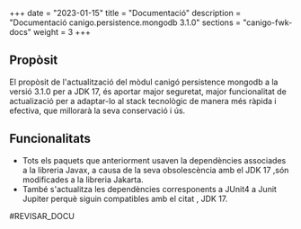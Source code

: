 +++
date        = "2023-01-15"
title       = "Documentació"
description = "Documentació canigo.persistence.mongodb 3.1.0"
sections    = "canigo-fwk-docs"
weight      = 3
+++

## Propòsit

El propòsit de l'actualització del mòdul canigó persistence mongodb a la versió 3.1.0 per a JDK 17,
és aportar major seguretat, major funcionalitat de actualizació
per a adaptar-lo al stack tecnològic de manera més ràpida i efectiva,
que millorarà la seva conservació i ús.

## Funcionalitats

- Tots els paquets que anteriorment usaven la dependències associades a la libreria Javax, a causa de la seva obsolescència
  amb el JDK 17 ,són modificades a la libreria Jakarta.
- També s'actualitza les dependències corresponents a JUnit4 a Junit Jupiter perquè siguin compatibles amb el citat , JDK 17.



#REVISAR_DOCU